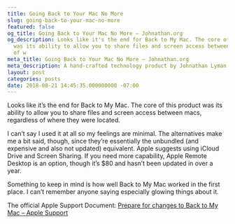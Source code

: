 ```yaml
---
title: Going Back to Your Mac No More
slug: going-back-to-your-mac-no-more
featured: false
og_title: Going Back to Your Mac No More – Johnathan.org
og_description: Looks like it's the end for Back to My Mac. The core of this product
  was its ability to allow you to share files and screen access between macs, regardless
  of w
meta_title: Going Back to Your Mac No More – Johnathan.org
meta_description: A hand-crafted technology product by Johnathan Lyman
layout: post
categories: posts
date: 2018-08-21 14:45:35.000000000 -07:00
---
```


Looks like it’s the end for Back to My Mac. The core of this product was its ability to allow you to share files and screen access between macs, regardless of where they were located.

I can’t say I used it at all so my feelings are minimal. The alternatives make me a bit said, though, since they’re essentially the unbundled (and expensive and also not updated) equivalent. Apple suggests using iCloud Drive and Screen Sharing. If you need more capability, Apple Remote Desktop is an option, though it’s $80 and hasn’t been updated in over a year.

Something to keep in mind is how well Back to My Mac worked in the first place. I can’t remember anyone saying especially glowing things about it.

The official Apple Support Document: [Prepare for changes to Back to My Mac – Apple Support](https://support.apple.com/en-us/HT208922)


